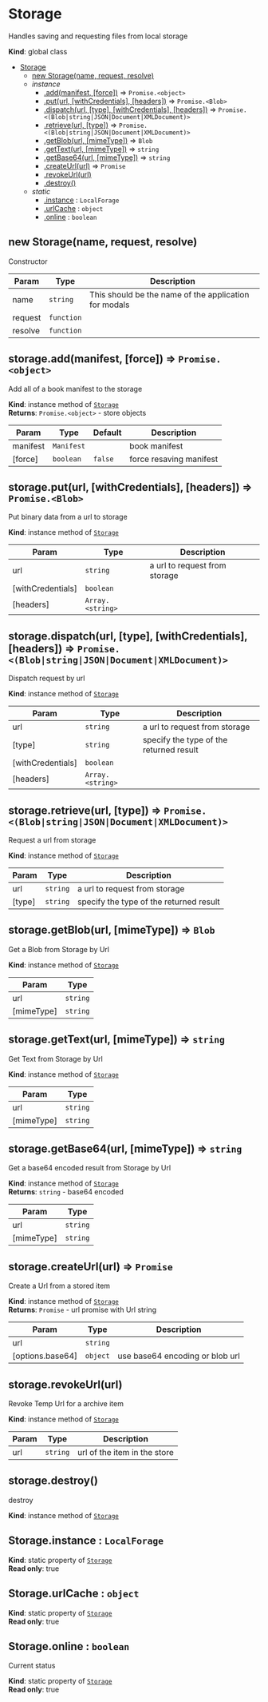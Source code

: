 <a name="Storage"></a>

# Storage
Handles saving and requesting files from local storage

**Kind**: global class  

* [Storage](#Storage)
    * [new Storage(name, request, resolve)](#new_Storage_new)
    * _instance_
        * [.add(manifest, [force])](#Storage+add) ⇒ <code>Promise.&lt;object&gt;</code>
        * [.put(url, [withCredentials], [headers])](#Storage+put) ⇒ <code>Promise.&lt;Blob&gt;</code>
        * [.dispatch(url, [type], [withCredentials], [headers])](#Storage+dispatch) ⇒ <code>Promise.&lt;(Blob\|string\|JSON\|Document\|XMLDocument)&gt;</code>
        * [.retrieve(url, [type])](#Storage+retrieve) ⇒ <code>Promise.&lt;(Blob\|string\|JSON\|Document\|XMLDocument)&gt;</code>
        * [.getBlob(url, [mimeType])](#Storage+getBlob) ⇒ <code>Blob</code>
        * [.getText(url, [mimeType])](#Storage+getText) ⇒ <code>string</code>
        * [.getBase64(url, [mimeType])](#Storage+getBase64) ⇒ <code>string</code>
        * [.createUrl(url)](#Storage+createUrl) ⇒ <code>Promise</code>
        * [.revokeUrl(url)](#Storage+revokeUrl)
        * [.destroy()](#Storage+destroy)
    * _static_
        * [.instance](#Storage.instance) : <code>LocalForage</code>
        * [.urlCache](#Storage.urlCache) : <code>object</code>
        * [.online](#Storage.online) : <code>boolean</code>

<a name="new_Storage_new"></a>

## new Storage(name, request, resolve)
Constructor


| Param | Type | Description |
| --- | --- | --- |
| name | <code>string</code> | This should be the name of the application for modals |
| request | <code>function</code> |  |
| resolve | <code>function</code> |  |

<a name="Storage+add"></a>

## storage.add(manifest, [force]) ⇒ <code>Promise.&lt;object&gt;</code>
Add all of a book manifest to the storage

**Kind**: instance method of [<code>Storage</code>](#Storage)  
**Returns**: <code>Promise.&lt;object&gt;</code> - store objects  

| Param | Type | Default | Description |
| --- | --- | --- | --- |
| manifest | <code>Manifest</code> |  | book manifest |
| [force] | <code>boolean</code> | <code>false</code> | force resaving manifest |

<a name="Storage+put"></a>

## storage.put(url, [withCredentials], [headers]) ⇒ <code>Promise.&lt;Blob&gt;</code>
Put binary data from a url to storage

**Kind**: instance method of [<code>Storage</code>](#Storage)  

| Param | Type | Description |
| --- | --- | --- |
| url | <code>string</code> | a url to request from storage |
| [withCredentials] | <code>boolean</code> |  |
| [headers] | <code>Array.&lt;string&gt;</code> |  |

<a name="Storage+dispatch"></a>

## storage.dispatch(url, [type], [withCredentials], [headers]) ⇒ <code>Promise.&lt;(Blob\|string\|JSON\|Document\|XMLDocument)&gt;</code>
Dispatch request by url

**Kind**: instance method of [<code>Storage</code>](#Storage)  

| Param | Type | Description |
| --- | --- | --- |
| url | <code>string</code> | a url to request from storage |
| [type] | <code>string</code> | specify the type of the returned result |
| [withCredentials] | <code>boolean</code> |  |
| [headers] | <code>Array.&lt;string&gt;</code> |  |

<a name="Storage+retrieve"></a>

## storage.retrieve(url, [type]) ⇒ <code>Promise.&lt;(Blob\|string\|JSON\|Document\|XMLDocument)&gt;</code>
Request a url from storage

**Kind**: instance method of [<code>Storage</code>](#Storage)  

| Param | Type | Description |
| --- | --- | --- |
| url | <code>string</code> | a url to request from storage |
| [type] | <code>string</code> | specify the type of the returned result |

<a name="Storage+getBlob"></a>

## storage.getBlob(url, [mimeType]) ⇒ <code>Blob</code>
Get a Blob from Storage by Url

**Kind**: instance method of [<code>Storage</code>](#Storage)  

| Param | Type |
| --- | --- |
| url | <code>string</code> | 
| [mimeType] | <code>string</code> | 

<a name="Storage+getText"></a>

## storage.getText(url, [mimeType]) ⇒ <code>string</code>
Get Text from Storage by Url

**Kind**: instance method of [<code>Storage</code>](#Storage)  

| Param | Type |
| --- | --- |
| url | <code>string</code> | 
| [mimeType] | <code>string</code> | 

<a name="Storage+getBase64"></a>

## storage.getBase64(url, [mimeType]) ⇒ <code>string</code>
Get a base64 encoded result from Storage by Url

**Kind**: instance method of [<code>Storage</code>](#Storage)  
**Returns**: <code>string</code> - base64 encoded  

| Param | Type |
| --- | --- |
| url | <code>string</code> | 
| [mimeType] | <code>string</code> | 

<a name="Storage+createUrl"></a>

## storage.createUrl(url) ⇒ <code>Promise</code>
Create a Url from a stored item

**Kind**: instance method of [<code>Storage</code>](#Storage)  
**Returns**: <code>Promise</code> - url promise with Url string  

| Param | Type | Description |
| --- | --- | --- |
| url | <code>string</code> |  |
| [options.base64] | <code>object</code> | use base64 encoding or blob url |

<a name="Storage+revokeUrl"></a>

## storage.revokeUrl(url)
Revoke Temp Url for a archive item

**Kind**: instance method of [<code>Storage</code>](#Storage)  

| Param | Type | Description |
| --- | --- | --- |
| url | <code>string</code> | url of the item in the store |

<a name="Storage+destroy"></a>

## storage.destroy()
destroy

**Kind**: instance method of [<code>Storage</code>](#Storage)  
<a name="Storage.instance"></a>

## Storage.instance : <code>LocalForage</code>
**Kind**: static property of [<code>Storage</code>](#Storage)  
**Read only**: true  
<a name="Storage.urlCache"></a>

## Storage.urlCache : <code>object</code>
**Kind**: static property of [<code>Storage</code>](#Storage)  
**Read only**: true  
<a name="Storage.online"></a>

## Storage.online : <code>boolean</code>
Current status

**Kind**: static property of [<code>Storage</code>](#Storage)  
**Read only**: true  
